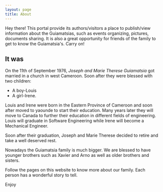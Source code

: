 ```yaml
---
layout: page
title: About
---
```


<p class="message">
  Hey there! This portal provide its authors/visitors a place to publish/view information about the Guiamatsias, such as events organizing, pictures, documents sharing. It is also a great opportunity for friends of the family to get to know the Guiamatsia's. Carry on!
</p>


## It was

On the 11th of September 1976, *Joseph and Marie Therese Guiamatsia* got married in a church in west Cameroon. Soon after they were blessed with two children:

* A boy-Louis
* A girl-Irene.

Louis and Irene were born in the Eastern Province of Cameroon and soon after moved to yaounde to start their education. Many years later they will move to Canada to further their education in different fields of engineering. Louis will graduate in Software Engineering while Irene will become a Mechanical Engineer.

Soon after their graduation, Joseph and Marie Therese decided to retire and take a well deserved rest.

Nowadays the Guiamatsia family is much bigger. We are blessed to have younger brothers such as Xavier and Arno as well as older brothers and sisters.

Follow the pages on this website to know more about our family. Each person has a wonderful story to tell.

Enjoy